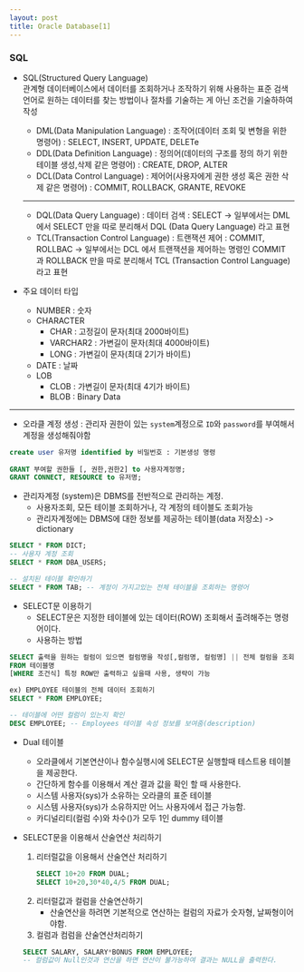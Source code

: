 ```yaml
---
layout: post
title: Oracle Database[1]
---
```


### SQL

- SQL(Structured Query Language)<br>
관계형 데이터베이스에서 데이터를 조회하거나 조작하기 위해 사용하는 표준 검색 언어로 원하는 데이터를 찾는 방법이나 절차를 기술하는 게 아닌 조건을 기술하하여 작성
    - DML(Data Manipulation Language) : 조작어(데이터 조회 및 변형을 위한 명령어) : SELECT, INSERT, UPDATE, DELETe
    - DDL(Data Definition Language) : 정의어(데이터의 구조를 정의 하기 위한 테이블 생성,삭제 같은 명령어) : CREATE, DROP, ALTER
    - DCL(Data Control Language) : 제어어(사용자에게 권한 생성 혹은 권한 삭제 같은 명령어) : COMMIT, ROLLBACK, GRANTE, REVOKE
    -------------
    - DQL(Data Query Language) : 데이터 검색 : SELECT -> 일부에서는 DML에서 SELECT 만을 따로 분리해서 DQL (Data Query Language) 라고 표현
    - TCL(Transaction Control Language) : 트랜잭션 제어 : COMMIT, ROLLBAC -> 일부에서는 DCL 에서 트랜잭션을 제어하는 명령인 COMMIT 과 ROLLBACK 만을 따로 분리해서 TCL (Transaction Control Language) 라고 표현

- 주요 데이터 타입
    - NUMBER : 숫자
    - CHARACTER 
        - CHAR : 고정길이 문자(최대 2000바이트)
        - VARCHAR2 : 가변길이 문자(최대 4000바이트)
        - LONG : 가변길이 문자(최대 2기가 바이트)
    - DATE : 날짜
    - LOB 
        - CLOB : 가변길이 문자(최대 4기가 바이트)
        - BLOB : Binary Data
--------
- 오라클 계정 생성 : 관리자 권한이 있는 `system`계정으로 `ID`와 `password`를 부여해서 계정을 생성해줘야함
```sql
create user 유저명 identified by 비밀번호 : 기본생성 명령
    
GRANT 부여할 권한들 [, 권한,권한2] to 사용자계정명;
GRANT CONNECT, RESOURCE to 유저명;
```

- 관리자계정 (system)은 DBMS를 전반적으로 관리하는 계정.
    - 사용자조회, 모든 테이블 조회하거나, 각 계정의 테이블도 조회가능
    - 관리자계정에는 DBMS에 대한 정보를 제공하는 테이블(data 저장소) -> dictionary
```sql
SELECT * FROM DICT;
-- 사용자 계정 조회
SELECT * FROM DBA_USERS;

-- 설치된 테이블 확인하기 
SELECT * FROM TAB; -- 계정이 가지고있는 전체 테이블을 조회하는 명령어
```
- SELECT문 이용하기
    - SELECT문은 지정한 테이블에 있는 데이터(ROW) 조회해서 출려해주는 명령어이다.
   - 사용하는 방법
```sql
SELECT 출력을 원하는 컬럼이 있으면 컬럼명을 작성[,컬럼명, 컬럼명] || 전체 컬럼을 조회하려면 * 작성
FROM 테이블명
[WHERE 조건식] 특정 ROW만 출력하고 싶을때 사용, 생략이 가능

ex) EMPLOYEE 테이블의 전체 데이터 조회하기
SELECT * FROM EMPLOYEE;

-- 테이블에 어떤 컬럼이 있는지 확인 
DESC EMPLOYEE; -- Employees 테이블 속성 정보를 보여줌(description)
```

- Dual 테이블
    - 오라클에서 기본연산이나 함수실행시에 SELECT문 실행할때 테스트용 테이블을 제공한다.
    - 간단하게 함수를 이용해서 계산 결과 값을 확인 할 때 사용한다. 
    - 시스템 사용자(sys)가 소유하는 오라클의 표준 테이블
    - 시스템 사용자(sys)가 소유하지만 어느 사용자에서 접근 가능함.
    - 카디널리티(컬럼 수)와 차수()가 모두 1인 dummy 테이블

- SELECT문을 이용해서 산술연산 처리하기
    1. 리터럴값을 이용해서 산술연산 처리하기 
        ```sql
        SELECT 10+20 FROM DUAL;
        SELECT 10+20,30*40,4/5 FROM DUAL;
        ```
    2. 리터럴값과 컬럼을 산술연산하기
        - 산술연산을 하려면 기본적으로 연산하는 컬럼의 자료가 숫자형, 날짜형이어야함.
    3. 컬럼과 컴럼을 산술연산처리하기 
    ```sql
    SELECT SALARY, SALARY*BONUS FROM EMPLOYEE;
    -- 컬럼값이 Null인것과 연산을 하면 연산이 불가능하여 결과는 NULL을 출력한다.
    ```













